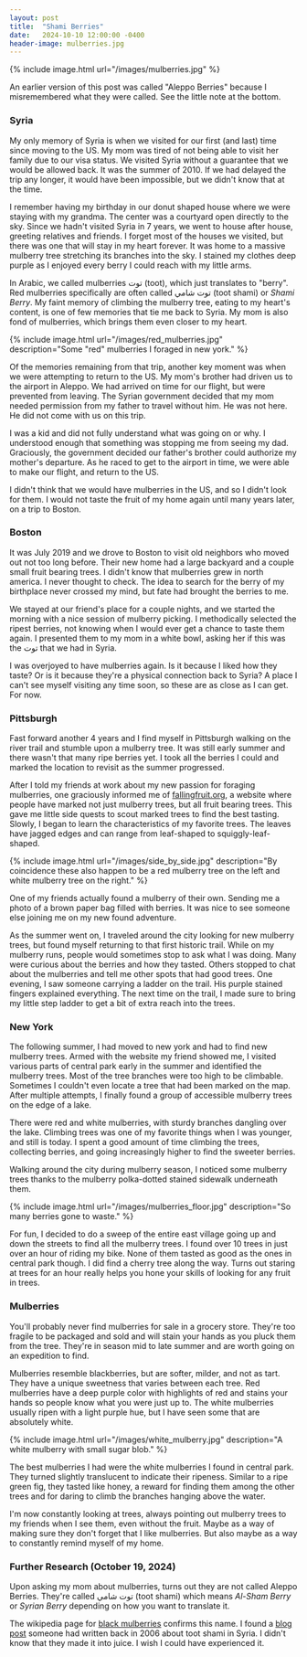```yaml
---
layout: post
title:  "Shami Berries"
date:   2024-10-10 12:00:00 -0400
header-image: mulberries.jpg
---
```


{% include image.html url="/images/mulberries.jpg" %}

An earlier version of this post was called "Aleppo Berries" because I
misremembered what they were called. See the little note at the bottom.

### Syria

My only memory of Syria is when we visited for our first (and last) time since
moving to the US. My mom was tired of not being able to visit her family due to
our visa status. We visited Syria without a guarantee that we would be allowed
back. It was the summer of 2010. If we had delayed the trip any longer, it would
have been impossible, but we didn't know that at the time.

I remember having my birthday in our donut shaped house where we were staying
with my grandma. The center was a courtyard open directly to the sky. Since we
hadn't visited Syria in 7 years, we went to house after house, greeting
relatives and friends. I forget most of the houses we visited, but there was one
that will stay in my heart forever. It was home to a massive mulberry tree
stretching its branches into the sky. I stained my clothes deep purple as I
enjoyed every berry I could reach with my little arms.

In Arabic, we called mulberries توت (toot), which just translates to "berry".
Red mulberries specifically are often called توت شامي (toot shami) or _Shami
Berry_. My faint memory of climbing the mulberry tree, eating to my heart's
content, is one of few memories that tie me back to Syria. My mom is also fond
of mulberries, which brings them even closer to my heart.

{% include image.html url="/images/red_mulberries.jpg" description="Some
&quot;red&quot; mulberries I foraged in new york." %}

Of the memories remaining from that trip, another key moment was when we were
attempting to return to the US. My mom's brother had driven us to the airport in
Aleppo. We had arrived on time for our flight, but were prevented from leaving.
The Syrian government decided that my mom needed permission from my father to
travel without him. He was not here. He did not come with us on this trip.

I was a kid and did not fully understand what was going on or why. I understood
enough that something was stopping me from seeing my dad. Graciously, the
government decided our father's brother could authorize my mother's departure.
As he raced to get to the airport in time, we were able to make our flight, and
return to the US.

I didn't think that we would have mulberries in the US, and so I didn't look for
them. I would not taste the fruit of my home again until many years later, on a
trip to Boston.

### Boston

It was July 2019 and we drove to Boston to visit old neighbors who moved out not
too long before. Their new home had a large backyard and a couple small fruit
bearing trees. I didn't know that mulberries grew in north america. I never
thought to check. The idea to search for the berry of my birthplace never
crossed my mind, but fate had brought the berries to me.

We stayed at our friend's place for a couple nights, and we started the morning
with a nice session of mulberry picking. I methodically selected the ripest
berries, not knowing when I would ever get a chance to taste them again. I
presented them to my mom in a white bowl, asking her if this was the توت that we
had in Syria.

I was overjoyed to have mulberries again. Is it because I liked how they taste?
Or is it because they're a physical connection back to Syria? A place I can't
see myself visiting any time soon, so these are as close as I can get. For now.

### Pittsburgh

Fast forward another 4 years and I find myself in Pittsburgh walking on the
river trail and stumble upon a mulberry tree. It was still early summer and
there wasn't that many ripe berries yet. I took all the berries I could and
marked the location to revisit as the summer progressed.

After I told my friends at work about my new passion for foraging mulberries,
one graciously informed me of [fallingfruit.org][1], a website where people have
marked not just mulberry trees, but all fruit bearing trees. This gave me little
side quests to scout marked trees to find the best tasting. Slowly, I began to
learn the characteristics of my favorite trees. The leaves have jagged edges and
can range from leaf-shaped to squiggly-leaf-shaped.

{% include image.html url="/images/side_by_side.jpg" description="By coincidence
these also happen to be a red mulberry tree on the left and white mulberry tree
on the right." %}

One of my friends actually found a mulberry of their own. Sending me a photo of
a brown paper bag filled with berries. It was nice to see someone else joining
me on my new found adventure.

As the summer went on, I traveled around the city looking for new mulberry
trees, but found myself returning to that first historic trail. While on my
mulberry runs, people would sometimes stop to ask what I was doing. Many were
curious about the berries and how they tasted. Others stopped to chat about the
mulberries and tell me other spots that had good trees. One evening, I saw
someone carrying a ladder on the trail. His purple stained fingers explained
everything. The next time on the trail, I made sure to bring my little step
ladder to get a bit of extra reach into the trees.

### New York

The following summer, I had moved to new york and had to find new mulberry
trees. Armed with the website my friend showed me, I visited various parts of
central park early in the summer and identified the mulberry trees. Most of the
tree branches were too high to be climbable. Sometimes I couldn't even locate a
tree that had been marked on the map. After multiple attempts, I finally found a
group of accessible mulberry trees on the edge of a lake.

There were red and white mulberries, with sturdy branches dangling over the
lake. Climbing trees was one of my favorite things when I was younger, and still
is today. I spent a good amount of time climbing the trees, collecting berries,
and going increasingly higher to find the sweeter berries.

Walking around the city during mulberry season, I noticed some mulberry trees
thanks to the mulberry polka-dotted stained sidewalk underneath them.

{% include image.html url="/images/mulberries_floor.jpg" description="So many
berries gone to waste." %}

For fun, I decided to do a sweep of the entire east village going up and down
the streets to find all the mulberry trees. I found over 10 trees in just over
an hour of riding my bike. None of them tasted as good as the ones in central
park though. I did find a cherry tree along the way. Turns out staring at trees
for an hour really helps you hone your skills of looking for any fruit in trees.

### Mulberries

You'll probably never find mulberries for sale in a grocery store. They're too
fragile to be packaged and sold and will stain your hands as you pluck them from
the tree. They're in season mid to late summer and are worth going on an
expedition to find.

Mulberries resemble blackberries, but are softer, milder, and not as tart. They
have a unique sweetness that varies between each tree. Red mulberries have a
deep purple color with highlights of red and stains your hands so people know
what you were just up to. The white mulberries usually ripen with a light purple
hue, but I have seen some that are absolutely white.

{% include image.html url="/images/white_mulberry.jpg" description="A white
mulberry with small sugar blob." %}

The best mulberries I had were the white mulberries I found in central park.
They turned slightly translucent to indicate their ripeness. Similar to a ripe
green fig, they tasted like honey, a reward for finding them among the other
trees and for daring to climb the branches hanging above the water.

I'm now constantly looking at trees, always pointing out mulberry trees to my
friends when I see them, even without the fruit. Maybe as a way of making sure
they don't forget that I like mulberries. But also maybe as a way to constantly
remind myself of my home.

### Further Research (October 19, 2024)

Upon asking my mom about mulberries, turns out they are not called Aleppo
Berries. They're called توت شامي (toot shami) which means _Al-Sham Berry_ or
_Syrian Berry_ depending on how you want to translate it.

The wikipedia page for [black mulberries][2] confirms this name. I found a
[blog post][3] someone had written back in 2006 about toot shami in Syria. I
didn't know that they made it into juice. I wish I could have experienced it.

[1]: https://fallingfruit.org
[2]: https://ar.wikipedia.org/wiki/%D8%AA%D9%88%D8%AA_%D8%A3%D8%B3%D9%88%D8%AF
[3]: http://web.archive.org/web/20231123064846/https://ninemonthsinsyria.blogspot.com/2006/09/beware-toot-shami.html
